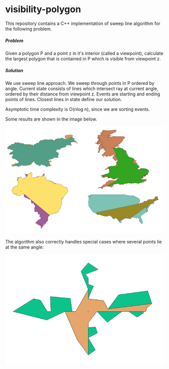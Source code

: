 # visibility-polygon
This repository contains a C++ implementation of sweep line algorithm for the following problem.

##### Problem

Given a polygon P and a point z in it's interior (called a viewpoint), calculate the largest polygon that is contained in P which is visible from viewpoint z.

##### Solution

We use sweep line approach. We sweep through points in P ordered by angle. Current state consists of lines which intersect ray at current angle, ordered by their distance from viewpoint z. Events are starting and ending points of lines. Closest lines in state define our solution.

Asymptotic time complexity is O(nlog n), since we are sorting events.

Some results are shown in the image below.

![](img/examples.png)



The algorithm also correctly handles special cases where several points lie at the same angle:

![](img/degenerate.png)
